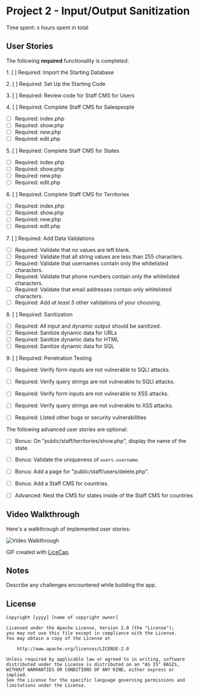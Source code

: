 # Project 2 - Input/Output Sanitization

Time spent: x hours spent in total

## User Stories

The following **required** functionality is completed:

1\. [ ]  Required: Import the Starting Database

2\. [ ]  Required: Set Up the Starting Code

3\. [ ]  Required: Review code for Staff CMS for Users

4\. [ ]  Required: Complete Staff CMS for Salespeople
  * [ ]  Required: index.php
  * [ ]  Required: show.php
  * [ ]  Required: new.php
  * [ ]  Required: edit.php

5\. [ ]  Required: Complete Staff CMS for States
  * [ ]  Required: index.php
  * [ ]  Required: show.php
  * [ ]  Required: new.php
  * [ ]  Required: edit.php

6\. [ ]  Required: Complete Staff CMS for Territories
  * [ ]  Required: index.php
  * [ ]  Required: show.php
  * [ ]  Required: new.php
  * [ ]  Required: edit.php

7\. [ ]  Required: Add Data Validations
  * [ ]  Required: Validate that no values are left blank.
  * [ ]  Required: Validate that all string values are less than 255 characters.
  * [ ]  Required: Validate that usernames contain only the whitelisted characters.
  * [ ]  Required: Validate that phone numbers contain only the whitelisted characters.
  * [ ]  Required: Validate that email addresses contain only whitelisted characters.
  * [ ]  Required: Add *at least 5* other validations of your choosing.

8\. [ ]  Required: Sanitization
  * [ ]  Required: All input and dynamic output should be sanitized.
  * [ ]  Required: Sanitize dynamic data for URLs
  * [ ]  Required: Sanitize dynamic data for HTML
  * [ ]  Required: Sanitize dynamic data for SQL

9\. [ ]  Required: Penetration Testing
  * [ ]  Required: Verify form inputs are not vulnerable to SQLI attacks.
  * [ ]  Required: Verify query strings are not vulnerable to SQLI attacks.
  * [ ]  Required: Verify form inputs are not vulnerable to XSS attacks.
  * [ ]  Required: Verify query strings are not vulnerable to XSS attacks.
  * [ ]  Required: Listed other bugs or security vulnerabilities


The following advanced user stories are optional:

- [ ]  Bonus: On "public/staff/territories/show.php", display the name of the state.

- [ ]  Bonus: Validate the uniqueness of `users.username`.

- [ ]  Bonus: Add a page for "public/staff/users/delete.php".

- [ ]  Bonus: Add a Staff CMS for countries.

- [ ]  Advanced: Nest the CMS for states inside of the Staff CMS for countries


## Video Walkthrough

Here's a walkthrough of implemented user stories:

<img src='http://i.imgur.com/link/to/your/gif/file.gif' title='Video Walkthrough' width='' alt='Video Walkthrough' />

GIF created with [LiceCap](http://www.cockos.com/licecap/).

## Notes

Describe any challenges encountered while building the app.

## License

    Copyright [yyyy] [name of copyright owner]

    Licensed under the Apache License, Version 2.0 (the "License");
    you may not use this file except in compliance with the License.
    You may obtain a copy of the License at

        http://www.apache.org/licenses/LICENSE-2.0

    Unless required by applicable law or agreed to in writing, software
    distributed under the License is distributed on an "AS IS" BASIS,
    WITHOUT WARRANTIES OR CONDITIONS OF ANY KIND, either express or implied.
    See the License for the specific language governing permissions and
    limitations under the License.
